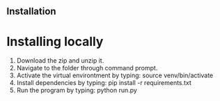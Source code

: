 ## Installation

# Installing locally

1. Download the zip and unzip it. 
2. Navigate to the folder through command prompt. 
3. Activate the virtual environtment by typing: source venv/bin/activate 
4. Install dependencies by typing: pip install -r requirements.txt 
5. Run the program by typing: python run.py
